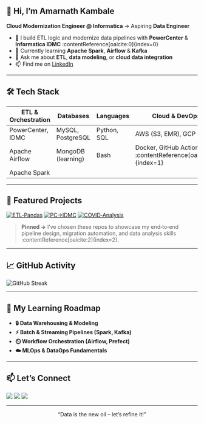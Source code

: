 ## 👋 Hi, I’m Amarnath Kambale  
**Cloud Modernization Engineer @ Informatica** → Aspiring **Data Engineer**  
- 🔭 I build ETL logic and modernize data pipelines with **PowerCenter** & **Informatica IDMC** :contentReference[oaicite:0]{index=0}  
- 🌱 Currently learning **Apache Spark**, **Airflow** & **Kafka**  
- 💬 Ask me about **ETL**, **data modeling**, or **cloud data integration**  
- 📫 Find me on [LinkedIn](https://www.linkedin.com/in/amarnath-kambale-2a42ba258/)  

---

## 🛠️ Tech Stack  
| ETL & Orchestration | Databases          | Languages       | Cloud & DevOps      |
| ------------------- | ------------------ | --------------- | ------------------- |
| PowerCenter, IDMC   | MySQL, PostgreSQL  | Python, SQL     | AWS (S3, EMR), GCP  |
| Apache Airflow      | MongoDB (learning) | Bash            | Docker, GitHub Actions :contentReference[oaicite:1]{index=1} |
| Apache Spark        |                    |                 |                      |

---

## 📂 Featured Projects  
<p align="left">
  <a href="https://github.com/amarnath-kambale/etl-python-pandas"><img alt="ETL‑Pandas" src="https://img.shields.io/badge/ETL‑Pandas-informational?style=flat&logo=python"/></a>
  <a href="https://github.com/amarnath-kambale/pc-to-idmc-migration"><img alt="PC→IDMC" src="https://img.shields.io/badge/PowerCenter→IDMC-success?style=flat&logo=informatica"/></a>
  <a href="https://github.com/amarnath-kambale/covid-data-analysis"><img alt="COVID‑Analysis" src="https://img.shields.io/badge/COVID‑Analysis‑SQL‑%26‑Visualization-important?style=flat&logo=postgresql"/></a>
</p>

> **Pinned →** I’ve chosen these repos to showcase my end‑to‑end pipeline design, migration automation, and data analysis skills :contentReference[oaicite:2]{index=2}.

---

## 📈 GitHub Activity  
![GitHub Streak](https://github-readme-streak-stats.herokuapp.com/?user=amarnath-kambale&theme=default)

---

## 🎯 My Learning Roadmap  
- **🔒 Data Warehousing & Modeling**  
- **⚡️ Batch & Streaming Pipelines (Spark, Kafka)**  
- **⏲️ Workflow Orchestration (Airflow, Prefect)**  
- **☁️ MLOps & DataOps Fundamentals**  

---

## 📫 Let’s Connect  
<p align="left">
  <a href="mailto:amarnath.kambale@example.com"><img src="https://img.shields.io/badge/Email-amarnath.kambale%40example.com-red?style=flat-square&logo=gmail"/></a>
  <a href="https://www.linkedin.com/in/amarnath-kambale-2a42ba258/"><img src="https://img.shields.io/badge/LinkedIn-Amarnath_Kambale-blue?style=flat-square&logo=linkedin"/></a>
  <a href="https://twitter.com/your_handle"><img src="https://img.shields.io/badge/Twitter-@your_handle-lightblue?style=flat-square&logo=twitter"/></a>
</p>

---

<p align="center">“Data is the new oil – let’s refine it!”</p>
